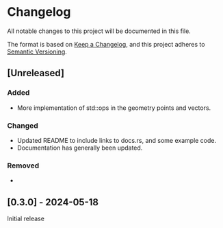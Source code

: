 # Changelog

All notable changes to this project will be documented in this file.

The format is based on [Keep a Changelog](https://keepachangelog.com/en/1.1.0/),
and this project adheres to [Semantic Versioning](https://semver.org/spec/v2.0.0.html).

## [Unreleased]

### Added

- More implementation of std::ops in the geometry points and vectors. 

### Changed

- Updated README to include links to docs.rs, and some example code. 
- Documentation has generally been updated.

### Removed

- 

## [0.3.0] - 2024-05-18

Initial release
